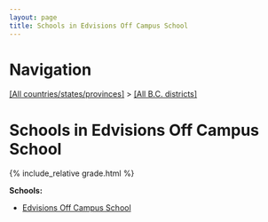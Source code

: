 ```yaml
---
layout: page
title: Schools in Edvisions Off Campus School
---
```

# Navigation

[[All countries/states/provinces]](../..) > [[All B.C. districts]](..)

# Schools in Edvisions Off Campus School

{% include_relative grade.html %}

**Schools:**

- [Edvisions Off Campus School](Edvisions_Off_Campus_School.md)
